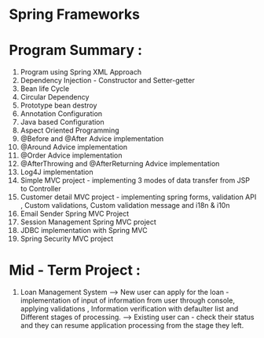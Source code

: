 # Spring Frameworks 

# Program Summary :

1. Program using Spring XML Approach
2. Dependency Injection - Constructor and Setter-getter
3. Bean life Cycle
4. Circular Dependency
5. Prototype bean destroy
6. Annotation Configuration
7. Java based Configuration
8. Aspect Oriented Programming
9. @Before and @After Advice implementation
10. @Around Advice implementation
11. @Order Advice implementation
12. @AfterThrowing and @AfterReturning Advice implementation
13. Log4J implementation
14. Simple MVC project - implementing 3 modes of data transfer from JSP to Controller
15. Customer detail MVC project - implementing spring forms, validation API , Custom validations, Custom validation message and i18n & i10n
16. Email Sender Spring MVC Project 
17. Session Management Spring MVC project
18. JDBC implementation with Spring MVC
19. Spring Security MVC project

# Mid - Term Project :

1. Loan Management System 
--> New user can apply for the loan - 
implementation of input of information from user through console, applying validations , Information verification with defaulter list and Different stages of         processing.
--> Existing user can -
check their status and they can resume application processing from the stage they left.
